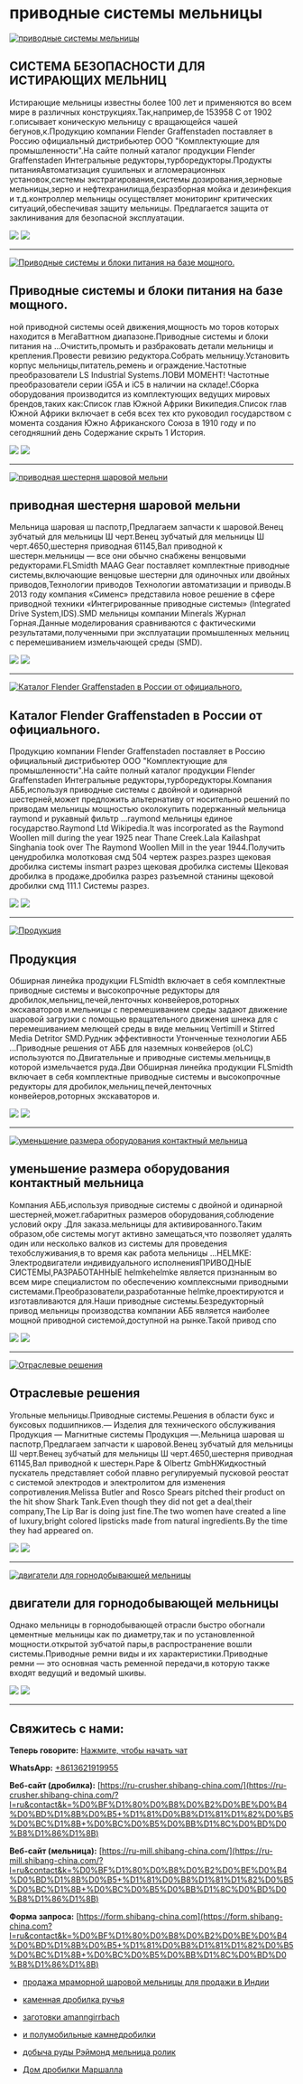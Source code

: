 # приводные системы мельницы

<a href="https://swt.shibang-china.com/?l=ru&img&k=%D0%BF%D1%80%D0%B8%D0%B2%D0%BE%D0%B4%D0%BD%D1%8B%D0%B5+%D1%81%D0%B8%D1%81%D1%82%D0%B5%D0%BC%D1%8B+%D0%BC%D0%B5%D0%BB%D1%8C%D0%BD%D0%B8%D1%86%D1%8B" target="_blank">![приводные системы мельницы](http://static.shibang-china.com/all-800x300/1086.jpg)</a>

## СИСТЕМА БЕЗОПАСНОСТИ ДЛЯ ИСТИРАЮЩИХ МЕЛЬНИЦ
Истирающие мельницы известны более 100 лет и применяются во всем мире в различных конструкциях.Так,например,de 153958 С от 1902 г.описывает коническую мельницу с вращающейся чашей бегунов,к.Продукцию компании Flender Graffenstaden поставляет в Россию официальный дистрибьютер ООО &quot;Комплектующие для промышленности&quot;.На сайте полный каталог продукции Flender Graffenstaden Интегральные редукторы,турборедукторы.Продукты питанияАвтоматизация сушильных и агломерационных установок,системы экстрагирования,системы дозирования,зерновые мельницы,зерно и нефтехранилища,безразборная мойка и дезинфекция и т.д.контроллер мельницы осуществляет мониторинг критических ситуаций,обеспечивая защиту мельницы. Предлагается защита от заклинивания для безопасной эксплуатации.


<a href="https://whatsapp.shibangsoft.com/WhatsApp.php" target="_blank" title="WhatsApp">![](http://static.shibang-china.com/icon/whatsapp.png)</a> <a href="https://swt.shibang-china.com/?l=ru&icon&k=%D0%BF%D1%80%D0%B8%D0%B2%D0%BE%D0%B4%D0%BD%D1%8B%D0%B5+%D1%81%D0%B8%D1%81%D1%82%D0%B5%D0%BC%D1%8B+%D0%BC%D0%B5%D0%BB%D1%8C%D0%BD%D0%B8%D1%86%D1%8B" target="_blank">![](http://static.shibang-china.com/icon/chat-ru.png)</a>

---

<a href="https://swt.shibang-china.com/?l=ru&img&k=%D0%BF%D1%80%D0%B8%D0%B2%D0%BE%D0%B4%D0%BD%D1%8B%D0%B5+%D1%81%D0%B8%D1%81%D1%82%D0%B5%D0%BC%D1%8B+%D0%BC%D0%B5%D0%BB%D1%8C%D0%BD%D0%B8%D1%86%D1%8B" target="_blank">![Приводные системы и блоки питания на базе мощного.](http://static.shibang-china.com/all-800x300/30.jpg)</a>

## Приводные системы и блоки питания на базе мощного.
ной приводной системы осей движения,мощность мо торов которых находится в МегаВаттном диапазоне.Приводные системы и блоки питания на …Очистить,промыть и разбраковать детали мельницы и крепления.Провести ревизию редуктора.Собрать мельницу.Установить корпус мельницы,питатель,ремень и ограждение.Частотные преобразователи LS Industrial Systems.ЛОВИ МОМЕНТ! Частотные преобразователи серии iG5A и iC5 в наличии на складе!.Сборка оборудования производится из комплектующих ведущих мировых брендов,таких как:Список глав Южной Африки Википедия.Список глав Южной Африки включает в себя всех тех кто руководил государством с момента создания Южно Африканского Союза в 1910 году и по сегодняшний день Содержание скрыть 1 История.


<a href="https://whatsapp.shibangsoft.com/WhatsApp.php" target="_blank" title="WhatsApp">![](http://static.shibang-china.com/icon/whatsapp.png)</a> <a href="https://swt.shibang-china.com/?l=ru&icon&k=%D0%BF%D1%80%D0%B8%D0%B2%D0%BE%D0%B4%D0%BD%D1%8B%D0%B5+%D1%81%D0%B8%D1%81%D1%82%D0%B5%D0%BC%D1%8B+%D0%BC%D0%B5%D0%BB%D1%8C%D0%BD%D0%B8%D1%86%D1%8B" target="_blank">![](http://static.shibang-china.com/icon/chat-ru.png)</a>

---

<a href="https://swt.shibang-china.com/?l=ru&img&k=%D0%BF%D1%80%D0%B8%D0%B2%D0%BE%D0%B4%D0%BD%D1%8B%D0%B5+%D1%81%D0%B8%D1%81%D1%82%D0%B5%D0%BC%D1%8B+%D0%BC%D0%B5%D0%BB%D1%8C%D0%BD%D0%B8%D1%86%D1%8B" target="_blank">![приводная шестерня шаровой мельни](http://static.shibang-china.com/all-800x300/1037.jpg)</a>

## приводная шестерня шаровой мельни
Мельница шаровая ш паспотр,Предлагаем запчасти к шаровой.Венец зубчатый для мельницы Ш черт.Венец зубчатый для мельницы Ш черт.4650,шестерня приводная 61145,Вал приводной к шестерн.мельницы — все они обычно снабжены венцовыми редукторами.FLSmidth MAAG Gear поставляет комплектные приводные системы,включающие венцовые шестерни для одиночных или двойных приводов,Технологии приводов Технологии автоматизации и приводы.В 2013 году компания &#171;Сименс&#187; представила новое решение в сфере приводной техники &#171;Интегрированные приводные системы&#187; (Integrated Drive System,IDS).SMD мельницы компании Minerals Журнал Горная.Данные моделирования сравниваются с фактическими результатами,полученными при эксплуатации промышленных мельниц с перемешиванием измельчающей среды (SMD).


<a href="https://whatsapp.shibangsoft.com/WhatsApp.php" target="_blank" title="WhatsApp">![](http://static.shibang-china.com/icon/whatsapp.png)</a> <a href="https://swt.shibang-china.com/?l=ru&icon&k=%D0%BF%D1%80%D0%B8%D0%B2%D0%BE%D0%B4%D0%BD%D1%8B%D0%B5+%D1%81%D0%B8%D1%81%D1%82%D0%B5%D0%BC%D1%8B+%D0%BC%D0%B5%D0%BB%D1%8C%D0%BD%D0%B8%D1%86%D1%8B" target="_blank">![](http://static.shibang-china.com/icon/chat-ru.png)</a>

---

<a href="https://swt.shibang-china.com/?l=ru&img&k=%D0%BF%D1%80%D0%B8%D0%B2%D0%BE%D0%B4%D0%BD%D1%8B%D0%B5+%D1%81%D0%B8%D1%81%D1%82%D0%B5%D0%BC%D1%8B+%D0%BC%D0%B5%D0%BB%D1%8C%D0%BD%D0%B8%D1%86%D1%8B" target="_blank">![Каталог Flender Graffenstaden в России от официального.](http://static.shibang-china.com/all-800x300/62.jpg)</a>

## Каталог Flender Graffenstaden в России от официального.
Продукцию компании Flender Graffenstaden поставляет в Россию официальный дистрибьютер ООО &quot;Комплектующие для промышленности&quot;.На сайте полный каталог продукции Flender Graffenstaden Интегральные редукторы,турборедукторы.Компания АББ,используя приводные системы с двойной и одинарной шестерней,может предложить альтернативу от носительно решений по приводам мельницы мощностью околокупить подержанный мельница raymond и рукавный фильтр …raymond мельницы единое государство.Raymond Ltd Wikipedia.It was incorporated as the Raymond Woollen mill during the year 1925 near Thane Creek.Lala Kailashpat Singhania took over The Raymond Woollen Mill in the year 1944.Получить ценудробилка молотковая смд 504 чертеж разрез.разрез щековая дробилка системы insmart разрез щековая дробилка системы Щековая дробилка в продаже,дробилка разрез разъемной станины щековой дробилки смд 111.1 Системы разрез.


<a href="https://whatsapp.shibangsoft.com/WhatsApp.php" target="_blank" title="WhatsApp">![](http://static.shibang-china.com/icon/whatsapp.png)</a> <a href="https://swt.shibang-china.com/?l=ru&icon&k=%D0%BF%D1%80%D0%B8%D0%B2%D0%BE%D0%B4%D0%BD%D1%8B%D0%B5+%D1%81%D0%B8%D1%81%D1%82%D0%B5%D0%BC%D1%8B+%D0%BC%D0%B5%D0%BB%D1%8C%D0%BD%D0%B8%D1%86%D1%8B" target="_blank">![](http://static.shibang-china.com/icon/chat-ru.png)</a>

---

<a href="https://swt.shibang-china.com/?l=ru&img&k=%D0%BF%D1%80%D0%B8%D0%B2%D0%BE%D0%B4%D0%BD%D1%8B%D0%B5+%D1%81%D0%B8%D1%81%D1%82%D0%B5%D0%BC%D1%8B+%D0%BC%D0%B5%D0%BB%D1%8C%D0%BD%D0%B8%D1%86%D1%8B" target="_blank">![Продукция](http://static.shibang-china.com/all-800x300/1400.jpg)</a>

## Продукция
Обширная линейка продукции FLSmidth включает в себя комплектные приводные системы и высокопрочные редукторы для дробилок,мельниц,печей,ленточных конвейеров,роторных экскаваторов и.мельницы с перемешиванием среды задают движение шаровой загрузки с помощью вращательного движения шнека для с перемешиванием мелющей среды в виде мельниц Vertimill и Stirred Media Detritor SMD.Рудник эффективности Утонченные технологии АББ …Приводные решения от АББ для наземных конвейеров (oLC) используются по.Двигательные и приводные системы.мельницы,в которой измельчается руда.Дви Обширная линейка продукции FLSmidth включает в себя комплектные приводные системы и высокопрочные редукторы для дробилок,мельниц,печей,ленточных конвейеров,роторных экскаваторов и.


<a href="https://whatsapp.shibangsoft.com/WhatsApp.php" target="_blank" title="WhatsApp">![](http://static.shibang-china.com/icon/whatsapp.png)</a> <a href="https://swt.shibang-china.com/?l=ru&icon&k=%D0%BF%D1%80%D0%B8%D0%B2%D0%BE%D0%B4%D0%BD%D1%8B%D0%B5+%D1%81%D0%B8%D1%81%D1%82%D0%B5%D0%BC%D1%8B+%D0%BC%D0%B5%D0%BB%D1%8C%D0%BD%D0%B8%D1%86%D1%8B" target="_blank">![](http://static.shibang-china.com/icon/chat-ru.png)</a>

---

<a href="https://swt.shibang-china.com/?l=ru&img&k=%D0%BF%D1%80%D0%B8%D0%B2%D0%BE%D0%B4%D0%BD%D1%8B%D0%B5+%D1%81%D0%B8%D1%81%D1%82%D0%B5%D0%BC%D1%8B+%D0%BC%D0%B5%D0%BB%D1%8C%D0%BD%D0%B8%D1%86%D1%8B" target="_blank">![уменьшение размера оборудования контактный мельница](http://static.shibang-china.com/all-800x300/1496.jpg)</a>

## уменьшение размера оборудования контактный мельница
Компания АББ,используя приводные системы с двойной и одинарной шестерней,может.габаритных размеров оборудования,соблюдение условий окру .Для заказа.мельницы для активированного.Таким образом,обе системы могут активно замещаться,что позволяет удалять один или несколько валков из системы для проведения техобслуживания,в то время как работа мельницы …HELMKE: Электродвигатели индивидуального исполненияПРИВОДНЫЕ СИСТЕМЫ,РАЗРАБОТАННЫЕ helmkehelmke является признанным во всем мире специалистом по обеспечению комплексными приводными системами.Преобразователи,разработанные helmke,проектируются и изготавливаются для.Наши приводные системы.Безредукторный привод мельницы производства компании АББ является наиболее мощной приводной системой,доступной на рынке.Такой привод спо&#173;


<a href="https://whatsapp.shibangsoft.com/WhatsApp.php" target="_blank" title="WhatsApp">![](http://static.shibang-china.com/icon/whatsapp.png)</a> <a href="https://swt.shibang-china.com/?l=ru&icon&k=%D0%BF%D1%80%D0%B8%D0%B2%D0%BE%D0%B4%D0%BD%D1%8B%D0%B5+%D1%81%D0%B8%D1%81%D1%82%D0%B5%D0%BC%D1%8B+%D0%BC%D0%B5%D0%BB%D1%8C%D0%BD%D0%B8%D1%86%D1%8B" target="_blank">![](http://static.shibang-china.com/icon/chat-ru.png)</a>

---

<a href="https://swt.shibang-china.com/?l=ru&img&k=%D0%BF%D1%80%D0%B8%D0%B2%D0%BE%D0%B4%D0%BD%D1%8B%D0%B5+%D1%81%D0%B8%D1%81%D1%82%D0%B5%D0%BC%D1%8B+%D0%BC%D0%B5%D0%BB%D1%8C%D0%BD%D0%B8%D1%86%D1%8B" target="_blank">![Отраслевые решения](http://static.shibang-china.com/all-800x300/175.jpg)</a>

## Отраслевые решения
Угольные мельницы.Приводные системы.Решения в области букс и буксовых подшипников.— Изделия для технического обслуживания Продукция — Магнитные системы Продукция —.Мельница шаровая ш паспотр,Предлагаем запчасти к шаровой.Венец зубчатый для мельницы Ш черт.Венец зубчатый для мельницы Ш черт.4650,шестерня приводная 61145,Вал приводной к шестерн.Pape &amp; Olbertz GmbHЖидкостный пускатель представляет собой плавно регулируемый пусковой реостат с системой электродов и электролитом для изменения сопротивления.Melissa Butler and Rosco Spears pitched their product on the hit show Shark Tank.Even though they did not get a deal,their company,The Lip Bar is doing just fine.The two women have created a line of luxury,bright colored lipsticks made from natural ingredients.By the time they had appeared on.


<a href="https://whatsapp.shibangsoft.com/WhatsApp.php" target="_blank" title="WhatsApp">![](http://static.shibang-china.com/icon/whatsapp.png)</a> <a href="https://swt.shibang-china.com/?l=ru&icon&k=%D0%BF%D1%80%D0%B8%D0%B2%D0%BE%D0%B4%D0%BD%D1%8B%D0%B5+%D1%81%D0%B8%D1%81%D1%82%D0%B5%D0%BC%D1%8B+%D0%BC%D0%B5%D0%BB%D1%8C%D0%BD%D0%B8%D1%86%D1%8B" target="_blank">![](http://static.shibang-china.com/icon/chat-ru.png)</a>

---

<a href="https://swt.shibang-china.com/?l=ru&img&k=%D0%BF%D1%80%D0%B8%D0%B2%D0%BE%D0%B4%D0%BD%D1%8B%D0%B5+%D1%81%D0%B8%D1%81%D1%82%D0%B5%D0%BC%D1%8B+%D0%BC%D0%B5%D0%BB%D1%8C%D0%BD%D0%B8%D1%86%D1%8B" target="_blank">![двигатели для горнодобывающей мельницы](http://static.shibang-china.com/all-800x300/903.jpg)</a>

## двигатели для горнодобывающей мельницы
Однако мельницы в горнодобывающей отрасли быстро обогнали цементные мельницы как по диаметру,так и по установленной мощности.открытой зубчатой пары,в распространение вошли системы.Приводные ремни виды и их характеристики.Приводные ремни — это основная часть ременной передачи,в которую также входят ведущий и ведомый шкивы.

<a href="https://whatsapp.shibangsoft.com/WhatsApp.php" target="_blank" title="WhatsApp">![](http://static.shibang-china.com/icon/whatsapp.png)</a> <a href="https://swt.shibang-china.com/?l=ru&icon&k=%D0%BF%D1%80%D0%B8%D0%B2%D0%BE%D0%B4%D0%BD%D1%8B%D0%B5+%D1%81%D0%B8%D1%81%D1%82%D0%B5%D0%BC%D1%8B+%D0%BC%D0%B5%D0%BB%D1%8C%D0%BD%D0%B8%D1%86%D1%8B" target="_blank">![](http://static.shibang-china.com/icon/chat-ru.png)</a>

---
## Свяжитесь с нами:

**Теперь говорите:** [Нажмите, чтобы начать чат](https://swt.shibang-china.com?l=ru&contact&k=%D0%BF%D1%80%D0%B8%D0%B2%D0%BE%D0%B4%D0%BD%D1%8B%D0%B5+%D1%81%D0%B8%D1%81%D1%82%D0%B5%D0%BC%D1%8B+%D0%BC%D0%B5%D0%BB%D1%8C%D0%BD%D0%B8%D1%86%D1%8B)

**WhatsApp:**  [+8613621919955](https://whatsapp.shibangsoft.com/WhatsApp.php)

**Веб-сайт (дробилка):** [https://ru-crusher.shibang-china.com/](https://ru-crusher.shibang-china.com/?l=ru&contact&k=%D0%BF%D1%80%D0%B8%D0%B2%D0%BE%D0%B4%D0%BD%D1%8B%D0%B5+%D1%81%D0%B8%D1%81%D1%82%D0%B5%D0%BC%D1%8B+%D0%BC%D0%B5%D0%BB%D1%8C%D0%BD%D0%B8%D1%86%D1%8B)

**Веб-сайт (мельница):** [https://ru-mill.shibang-china.com/](https://ru-mill.shibang-china.com/?l=ru&contact&k=%D0%BF%D1%80%D0%B8%D0%B2%D0%BE%D0%B4%D0%BD%D1%8B%D0%B5+%D1%81%D0%B8%D1%81%D1%82%D0%B5%D0%BC%D1%8B+%D0%BC%D0%B5%D0%BB%D1%8C%D0%BD%D0%B8%D1%86%D1%8B)

**Форма запроса:** [https://form.shibang-china.com](https://form.shibang-china.com?l=ru&contact&k=%D0%BF%D1%80%D0%B8%D0%B2%D0%BE%D0%B4%D0%BD%D1%8B%D0%B5+%D1%81%D0%B8%D1%81%D1%82%D0%B5%D0%BC%D1%8B+%D0%BC%D0%B5%D0%BB%D1%8C%D0%BD%D0%B8%D1%86%D1%8B)

* [продажа мраморной шаровой мельницы для продажи в Индии](../132/%D0%BF%D1%80%D0%BE%D0%B4%D0%B0%D0%B6%D0%B0%20%D0%BC%D1%80%D0%B0%D0%BC%D0%BE%D1%80%D0%BD%D0%BE%D0%B9%20%D1%88%D0%B0%D1%80%D0%BE%D0%B2%D0%BE%D0%B9%20%D0%BC%D0%B5%D0%BB%D1%8C%D0%BD%D0%B8%D1%86%D1%8B%20%D0%B4%D0%BB%D1%8F%20%D0%BF%D1%80%D0%BE%D0%B4%D0%B0%D0%B6%D0%B8%20%D0%B2%20%D0%98%D0%BD%D0%B4%D0%B8%D0%B8.md)

* [каменная дробилка ручья](../134/%D0%BA%D0%B0%D0%BC%D0%B5%D0%BD%D0%BD%D0%B0%D1%8F%20%D0%B4%D1%80%D0%BE%D0%B1%D0%B8%D0%BB%D0%BA%D0%B0%20%D1%80%D1%83%D1%87%D1%8C%D1%8F.md)

* [заготовки amanngirrbach](../131/%D0%B7%D0%B0%D0%B3%D0%BE%D1%82%D0%BE%D0%B2%D0%BA%D0%B8%20amanngirrbach.md)

* [и полумобильные камнедробилки](../132/%D0%B8%20%D0%BF%D0%BE%D0%BB%D1%83%D0%BC%D0%BE%D0%B1%D0%B8%D0%BB%D1%8C%D0%BD%D1%8B%D0%B5%20%D0%BA%D0%B0%D0%BC%D0%BD%D0%B5%D0%B4%D1%80%D0%BE%D0%B1%D0%B8%D0%BB%D0%BA%D0%B8.md)

* [добыча руды Рэймонд мельница ролик](../134/%D0%B4%D0%BE%D0%B1%D1%8B%D1%87%D0%B0%20%D1%80%D1%83%D0%B4%D1%8B%20%D0%A0%D1%8D%D0%B9%D0%BC%D0%BE%D0%BD%D0%B4%20%D0%BC%D0%B5%D0%BB%D1%8C%D0%BD%D0%B8%D1%86%D0%B0%20%D1%80%D0%BE%D0%BB%D0%B8%D0%BA.md)

* [Дом дробилки Маршалла](../132/%D0%94%D0%BE%D0%BC%20%D0%B4%D1%80%D0%BE%D0%B1%D0%B8%D0%BB%D0%BA%D0%B8%20%D0%9C%D0%B0%D1%80%D1%88%D0%B0%D0%BB%D0%BB%D0%B0.md)